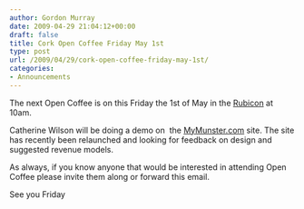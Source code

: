 ```yaml
---
author: Gordon Murray
date: 2009-04-29 21:04:12+00:00
draft: false
title: Cork Open Coffee Friday May 1st
type: post
url: /2009/04/29/cork-open-coffee-friday-may-1st/
categories:
- Announcements
---
```


The next Open Coffee is on this Friday the 1st of May in the [Rubicon](http://www.gep.ie/) at 10am.

Catherine Wilson will be doing a demo on  the [MyMunster.com](http://www.mymunster.com) site. The site has recently been relaunched and looking for feedback on design and suggested revenue models.

As always, if you know anyone that would be interested in attending Open Coffee please invite them along or forward this email.

See you Friday
